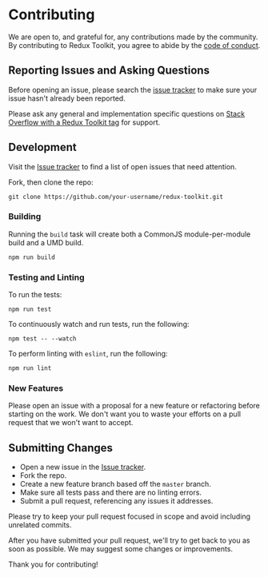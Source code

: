 # Contributing

We are open to, and grateful for, any contributions made by the community. By contributing to Redux Toolkit, you agree to abide by the [code of conduct](https://github.com/reduxjs/redux-toolkit/blob/master/CODE_OF_CONDUCT.md).

## Reporting Issues and Asking Questions

Before opening an issue, please search the [issue tracker](https://github.com/reduxjs/redux-toolkit/issues) to make sure your issue hasn't already been reported.

Please ask any general and implementation specific questions on [Stack Overflow with a Redux Toolkit tag](http://stackoverflow.com/questions/tagged/redux-toolkit?sort=votes&pageSize=50) for support.

## Development

Visit the [Issue tracker](https://github.com/reduxjs/redux-toolkit/issues) to find a list of open issues that need attention.

Fork, then clone the repo:

```
git clone https://github.com/your-username/redux-toolkit.git
```

### Building

Running the `build` task will create both a CommonJS module-per-module build and a UMD build.

```
npm run build
```

### Testing and Linting

To run the tests:

```
npm run test
```

To continuously watch and run tests, run the following:

```
npm test -- --watch
```

To perform linting with `eslint`, run the following:

```
npm run lint
```

### New Features

Please open an issue with a proposal for a new feature or refactoring before starting on the work. We don't want you to waste your efforts on a pull request that we won't want to accept.

## Submitting Changes

- Open a new issue in the [Issue tracker](https://github.com/reduxjs/redux-toolkit/issues).
- Fork the repo.
- Create a new feature branch based off the `master` branch.
- Make sure all tests pass and there are no linting errors.
- Submit a pull request, referencing any issues it addresses.

Please try to keep your pull request focused in scope and avoid including unrelated commits.

After you have submitted your pull request, we'll try to get back to you as soon as possible. We may suggest some changes or improvements.

Thank you for contributing!
